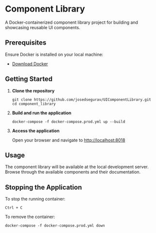 # Component Library

A Docker-containerized component library project for building and showcasing reusable UI components.

## Prerequisites

Ensure Docker is installed on your local machine:

- [Download Docker](https://www.docker.com/get-started)

## Getting Started

1. **Clone the repository**

   ```
   git clone https://github.com/josedsegurav/UIComponentLibrary.git
   cd component_library
   ```

2. **Build and run the application**

   ```
   docker-compose -f docker-compose.prod.yml up --build
   ```

3. **Access the application**

   Open your browser and navigate to [http://localhost:8018](http://localhost:8018)

## Usage

The component library will be available at the local development server. Browse through the available components and their documentation.

## Stopping the Application

To stop the running container:

```
Ctrl + C
```

To remove the container:

```
docker-compose -f docker-compose.prod.yml down
```
